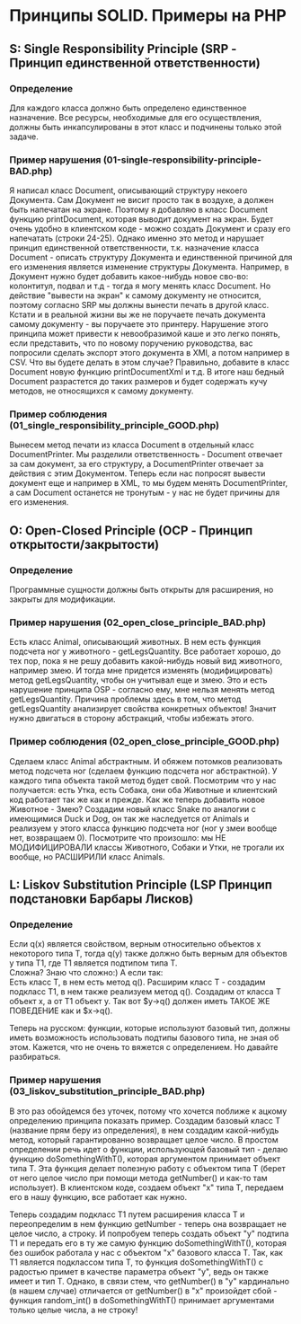 # Принципы SOLID. Примеры на PHP

## S: Single Responsibility Principle (SRP - Принцип единственной ответственности)

### Определение

Для каждого класса должно быть определено единственное назначение. Все ресурсы, необходимые для его осуществления, должны быть инкапсулированы в этот класс и подчинены только этой задаче.

### Пример нарушения (01-single-responsibility-principle-BAD.php)

Я написал класс Document, описывающий структуру некоего Документа. Сам Документ не висит просто так в воздухе, а должен быть напечатан на экране. Поэтому я добавляю в класс Document функцию printDocument, которая выводит документ на экран. Будет очень удобно в клиентском коде - можно создать Документ и сразу его напечатать (строки 24-25). Однако именно это метод и нарушает принцип единственной ответственности, т.к. назначение класса Document - описать структуру Документа и единственной причиной для его изменения является изменение структуры Документа. Например, в Документ нужно будет добавить какое-нибудь новое сво-во: колонтитул, подвал и т.д - тогда я могу менять класс Document. Но действие "вывести на экран" к самому документу не относится, поэтому согласно SRP мы должны вынести печать в другой класс. Кстати и в реальной жизни вы же не поручаете печать документа самому документу - вы поручаете это принтеру. Нарушение этого принципа может привести к невообразимой каше и это легко понять, если представить, что по новому поручению руководства, вас попросили сделать экспорт этого документа в XMl, а потом например в CSV. Что вы будете делать в этом случае? Правильно, добавите в класс Document новую функцию printDocumentXml и т.д. В итоге наш бедный Document разрастется до таких размеров и будет содержать кучу методов, не относящихся к самому документу.

### Пример соблюдения (01_single_responsibility_principle_GOOD.php)

Вынесем метод печати из класса Document в отдельный класс DocumentPrinter. Мы разделили ответственность - Document отвечает за сам документ, за его структуру, а DocumentPrinter отвечает за действия с этим Документом. Теперь если нас попросят вывести документ еще и например в XML, то мы будем менять DocumentPrinter, а сам Document останется не тронутым - у нас не будет причины для его изменения.

## O: Open-Closed Principle (OCP - Принцип открытости/закрытости)

### Определение
Программные сущности должны быть открыты для расширения, но закрыты для модификации.

### Пример нарушения (02_open_close_principle_BAD.php)
Есть класс Animal, описывающий животных. В нем есть функция подсчета ног у животного - getLegsQuantity. Все работает хорошо, до тех пор, пока я не решу добавить какой-нибудь новый вид животного, например змею. И тогда мне придется изменять (модифицировать) метод getLegsQuantity, чтобы он учитывал еще и змею. Это и есть нарушение принципа OSP - согласно ему, мне нельзя менять метод getLegsQuantity. Причина проблемы здесь в том, что метод getLegsQuantity анализирует свойства конкретных объектов! Значит нужно двигаться в сторону абстракций, чтобы избежать этого.

### Пример соблюдения (02_open_close_principle_GOOD.php)

Сделаем класс Animal абстрактным. И обяжем потомков реализовать метод подсчета ног (сделаем функцию подсчета ног абстрактной). У каждого типа объекта такой метод будет свой. Посмотрим что у нас получается: есть Утка, есть Собака, они оба Животные и клиентский код работает так же как и прежде. Как же теперь добавить новое Животное - Змею? Создадим новый класс Snake по аналогии с имеющимися Duck и Dog, он так же наследуется от Animals и реализуем у этого класса функцию подсчета ног (ног у змеи вообще нет, возвращаем 0). Посмотрите что произошло: мы НЕ МОДИФИЦИРОВАЛИ классы Животного, Собаки и Утки, не трогали их вообще, но РАСШИРИЛИ класс Animals.

## L: Liskov Substitution Principle (LSP Принцип подстановки Барбары Лисков)

### Определение 
Если q(x) является свойством, верным относительно объектов x некоторого типа T, тогда q(y) также должно быть верным для объектов y типа T1, где T1 является подтипом типа T.  
Сложна? Знаю что сложно:) А если так:  
Есть класс Т, в нем есть метод q(). Расширим класс Т - создадим подкласс Т1, в нем также реализуем метод q(). Создадим от класса Т объект x, а от T1 объект y. Так вот $y->q() должен иметь ТАКОЕ ЖЕ ПОВЕДЕНИЕ как и $x->q(). 

Теперь на русском: функции, которые используют базовый тип, должны иметь возможность использовать подтипы базового типа, не зная об этом. Кажется, что не очень то вяжется с определением. Но давайте разбираться.

### Пример нарушения (03_liskov_substitution_principle_BAD.php) 

В это раз обойдемся без уточек, потому что хочется поближе к ацкому определению принципа показать пример. Создадим базовый класс Т (название прям беру из определения), в нем создадим какой-нибудь метод, который гарантированно возвращает целое число. В простом определении речь идет о функции, использующей базовый тип - делаю функцию doSomethingWithT(), которая аргументом принимает объект типа Т. Эта функция делает полезную работу с объектом типа Т (берет от него целое число при помощи метода getNumber() и как-то там использует). В клиентском коде, создаем объект "x" типа Т, передаем его в нашу функцию, все работает как нужно.

Теперь создадим подкласс T1 путем расширения класса Т и переопределим в нем функцию getNumber - теперь она возвращает не целое число, а строку. И попробуем теперь создать объект "у" подтипа Т1 и передать его в ту же самую функцию doSomethingWithT(), которая без ошибок работала у нас с объектом "x" базового класса Т. Так, как T1 является подклассом типа Т, то функция doSomethingWithT() с радостью примет в качестве параметра объект "у", ведь он также имеет и тип Т. Однако, в связи стем, что getNumber() в "у" кардинально (в нашем случае) отличается от getNumber() в "х" произойдет сбой - функция random_int() в doSomethingWithT() принимает аргументами только целые числа, а не строку!


